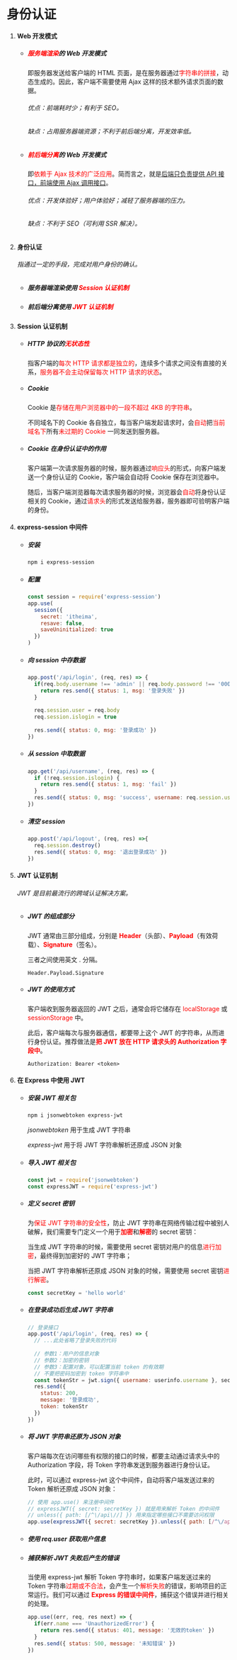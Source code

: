 # 身份认证

1. #### Web 开发模式

   + ##### <font color="red">服务端渲染</font>的 Web 开发模式

     即服务器发送给客户端的 HTML 页面，是在服务器通过<font color="red">字符串的拼接</font>，动态生成的。因此，客户端不需要使用 Ajax 这样的技术额外请求页面的数据。

     ###### 优点：前端耗时少；有利于 SEO。

     ###### 缺点：占用服务器端资源；不利于前后端分离，开发效率低。

   + ##### <font color="red">前后端分离</font>的 Web 开发模式

     即<font color="red">依赖于 Ajax 技术的广泛应用</font>。简而言之，就是<u>后端只负责提供 API 接口，前端使用 Ajax 调用接口</u>。

     ###### 优点：开发体验好；用户体验好；减轻了服务器端的压力。

     ###### 缺点：不利于 SEO（可利用 SSR 解决）。

     

2. #### 身份认证

   ###### 指通过一定的手段，完成对用户身份的确认。

   + ##### 服务器端渲染使用 <font color="red">Session 认证机制</font>

   + ##### 前后端分离使用 <font color="red">JWT 认证机制</font>

   

3. #### Session 认证机制

   + ##### HTTP 协议的<font color="red">无状态性</font>

     指客户端的<font color="red">每次 HTTP 请求都是独立的</font>，连续多个请求之间没有直接的关系，<font color="red">服务器不会主动保留每次 HTTP 请求的状态</font>。

   + ##### Cookie

     Cookie 是<font color="red">存储在用户浏览器中的一段不超过 4KB 的字符串</font>。

     不同域名下的 Cookie 各自独立，每当客户端发起请求时，会<font color="red">自动</font>把<font color="red">当前域名下</font>所有<font color="red">未过期的 Cookie</font> 一同发送到服务器。

   + ##### Cookie 在身份认证中的作用

     客户端第一次请求服务器的时候，服务器通过<font color="red">响应头</font>的形式，向客户端发送一个身份认证的 Cookie，客户端会自动将 Cookie 保存在浏览器中。

     随后，当客户端浏览器每次请求服务器的时候，浏览器会<font color="red">自动</font>将身份认证相关的 Cookie，通过<font color="red">请求头</font>的形式发送给服务器，服务器即可验明客户端的身份。

     

4. #### express-session 中间件

   + ##### 安装

     ~~~bash
     npm i express-session
     ~~~

     

   + ##### 配置

     ~~~js
     const session = require('express-session')
     app.use(
       session({
         secret: 'itheima',
         resave: false,
         saveUninitialized: true
       })
     )
     ~~~

     

   + ##### 向 session 中存数据

     ~~~js
     app.post('/api/login', (req, res) => {
       if(req.body.username !== 'admin' || req.body.password !== '000000') {
         return res.send({ status: 1, msg: '登录失败' })
       }
       
       req.session.user = req.body
       req.session.islogin = true
       
       res.send({ status: 0, msg: '登录成功' })
     })
     ~~~

     

   + ##### 从 session 中取数据

     ~~~js
     app.get('/api/username', (req, res) => {
       if (!req.session.islogin) {
         return res.send({ status: 1, msg: 'fail' })
       }
       res.send({ status: 0, msg: 'success', username: req.session.user.username })
     })
     ~~~

     

   + ##### 清空 session

     ~~~js
     app.post('/api/logout', (req, res) =>{
       req.session.destroy()
       res.send({ status: 0, msg: '退出登录成功' })
     })
     ~~~

     

5. #### JWT 认证机制

   ###### JWT 是目前最流行的跨域认证解决方案。

   + ##### JWT 的组成部分

     JWT 通常由三部分组成，分别是 <font color="red">**Header**</font>（头部）、<font color="red">**Payload**</font>（有效荷载）、<font color="red">**Signature**</font>（签名）。

     三者之间使用英文 . 分隔。

     ~~~
     Header.Payload.Signature
     ~~~

     

   + ##### JWT 的使用方式

     客户端收到服务器返回的 JWT 之后，通常会将它储存在 <font color="red">localStorage</font> 或 <font color="red">sessionStorage</font> 中。

     此后，客户端每次与服务器通信，都要带上这个 JWT 的字符串，从而进行身份认证。推荐做法是<font color="red">**把 JWT 放在 HTTP 请求头的 Authorization 字段中**</font>。

     ~~~
     Authorization: Bearer <token>
     ~~~

     

6. #### 在 Express 中使用 JWT

   + ##### 安装 JWT 相关包

     ~~~bash
     npm i jsonwebtoken express-jwt
     ~~~

     *jsonwebtoken* 用于生成 JWT 字符串

     *express-jwt* 用于将 JWT 字符串解析还原成 JSON 对象

     

   + ##### 导入 JWT 相关包

     ~~~js
     const jwt = require('jsonwebtoken')
     const expressJWT = require('express-jwt')
     ~~~

     

   + ##### 定义 secret 密钥

     为<font color="red">保证 JWT 字符串的安全性</font>，防止 JWT 字符串在网络传输过程中被别人破解，我们需要专门定义一个用于<font color="red">**加密**</font>和<font color="red">**解密**</font>的 secret 密钥：

     当生成 JWT 字符串的时候，需要使用 secret 密钥对用户的信息<font color="red">进行加密</font>，最终得到加密好的 JWT 字符串；

     当把 JWT 字符串解析还原成 JSON 对象的时候，需要使用 secret 密钥<font color="red">进行解密</font>。

     ~~~js
     const secretKey = 'hello world'
     ~~~

     

   + ##### 在登录成功后生成 JWT 字符串

     ~~~js
     // 登录接口
     app.post('/api/login', (req, res) => {
       // ...此处省略了登录失败的代码
       
       // 参数1：用户的信息对象
       // 参数2：加密的密钥
       // 参数3：配置对象，可以配置当前 token 的有效期
       // 不要把密码加密到 token 字符串中
       const tokenStr = jwt.sign({ username: userinfo.username }, secretKey, { expiresIn: '30s' })
       res.send({
         status: 200,
         message: '登录成功',
         token: tokenStr
       })
     })
     ~~~

     

   + ##### 将 JWT 字符串还原为 JSON 对象

     客户端每次在访问哪些有权限的接口的时候，都要主动通过请求头中的 Authorization 字段，将 Token 字符串发送到服务器进行身份认证。

     此时，可以通过 express-jwt 这个中间件，自动将客户端发送过来的 Token 解析还原成 JSON 对象：

     ~~~js
     // 使用 app.use() 来注册中间件
     // expressJWT({ secret: secretKey }) 就是用来解析 Token 的中间件
     // unless({ path: [/^\/api\//] }) 用来指定哪些接口不需要访问权限
     app.use(expressJWT({ secret: secretKey }).unless({ path: [/^\/api\//] }) )
     ~~~

     

   + ##### 使用 req.user 获取用户信息

     

   + ##### 捕获解析 JWT 失败后产生的错误

     当使用 express-jwt 解析 Token 字符串时，如果客户端发送过来的 Token 字符串<font color="red">过期或不合法</font>，会产生一个<font color="red">解析失败</font>的错误，影响项目的正常运行。我们可以通过 <font color="red">**Express 的错误中间件**</font>，捕获这个错误并进行相关的处理。

     ~~~js
     app.use((err, req, res next) => {
       if(err.name === 'UnauthorizedError') {
         return res.send({ status: 401, message: '无效的token' })
       }
       res.send({ status: 500, message: '未知错误' })
     })
     ~~~